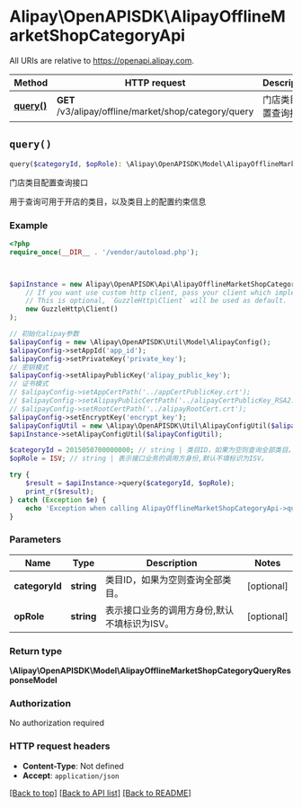 # Alipay\OpenAPISDK\AlipayOfflineMarketShopCategoryApi

All URIs are relative to https://openapi.alipay.com.

Method | HTTP request | Description
------------- | ------------- | -------------
[**query()**](AlipayOfflineMarketShopCategoryApi.md#query) | **GET** /v3/alipay/offline/market/shop/category/query | 门店类目配置查询接口


## `query()`

```php
query($categoryId, $opRole): \Alipay\OpenAPISDK\Model\AlipayOfflineMarketShopCategoryQueryResponseModel
```

门店类目配置查询接口

用于查询可用于开店的类目，以及类目上的配置约束信息

### Example

```php
<?php
require_once(__DIR__ . '/vendor/autoload.php');



$apiInstance = new Alipay\OpenAPISDK\Api\AlipayOfflineMarketShopCategoryApi(
    // If you want use custom http client, pass your client which implements `GuzzleHttp\ClientInterface`.
    // This is optional, `GuzzleHttp\Client` will be used as default.
    new GuzzleHttp\Client()
);

// 初始化alipay参数
$alipayConfig = new \Alipay\OpenAPISDK\Util\Model\AlipayConfig();
$alipayConfig->setAppId('app_id');
$alipayConfig->setPrivateKey('private_key');
// 密钥模式
$alipayConfig->setAlipayPublicKey('alipay_public_key');
// 证书模式
// $alipayConfig->setAppCertPath('../appCertPublicKey.crt');
// $alipayConfig->setAlipayPublicCertPath('../alipayCertPublicKey_RSA2.crt');
// $alipayConfig->setRootCertPath('../alipayRootCert.crt');
$alipayConfig->setEncryptKey('encrypt_key');
$alipayConfigUtil = new \Alipay\OpenAPISDK\Util\AlipayConfigUtil($alipayConfig);
$apiInstance->setAlipayConfigUtil($alipayConfigUtil);

$categoryId = 2015050700000000; // string | 类目ID，如果为空则查询全部类目。
$opRole = ISV; // string | 表示接口业务的调用方身份,默认不填标识为ISV。

try {
    $result = $apiInstance->query($categoryId, $opRole);
    print_r($result);
} catch (Exception $e) {
    echo 'Exception when calling AlipayOfflineMarketShopCategoryApi->query: ', $e->getMessage(), PHP_EOL;
}
```

### Parameters

Name | Type | Description  | Notes
------------- | ------------- | ------------- | -------------
 **categoryId** | **string**| 类目ID，如果为空则查询全部类目。 | [optional]
 **opRole** | **string**| 表示接口业务的调用方身份,默认不填标识为ISV。 | [optional]

### Return type

**\Alipay\OpenAPISDK\Model\AlipayOfflineMarketShopCategoryQueryResponseModel**

### Authorization

No authorization required

### HTTP request headers

- **Content-Type**: Not defined
- **Accept**: `application/json`

[[Back to top]](#) [[Back to API list]](../../README.md#api-endpoints)
[[Back to README]](../../README.md)
